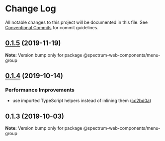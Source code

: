 # Change Log

All notable changes to this project will be documented in this file.
See [Conventional Commits](https://conventionalcommits.org) for commit guidelines.

## [0.1.5](https://github.com/adobe/spectrum-web-components/compare/@spectrum-web-components/menu-group@0.1.4...@spectrum-web-components/menu-group@0.1.5) (2019-11-19)

**Note:** Version bump only for package @spectrum-web-components/menu-group

## [0.1.4](https://github.com/adobe/spectrum-web-components/compare/@spectrum-web-components/menu-group@0.1.3...@spectrum-web-components/menu-group@0.1.4) (2019-10-14)

### Performance Improvements

-   use imported TypeScript helpers instead of inlining them ([cc2bd0a](https://github.com/adobe/spectrum-web-components/commit/cc2bd0a))

## 0.1.3 (2019-10-03)

**Note:** Version bump only for package @spectrum-web-components/menu-group
